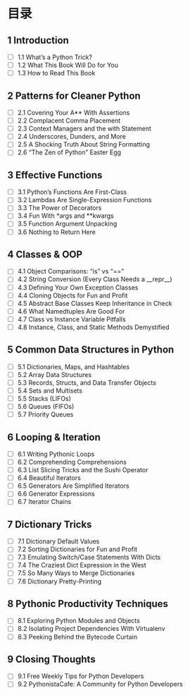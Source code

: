 # 目录

## 1 Introduction 
- [ ] 1.1 What’s a Python Trick? 
- [ ] 1.2 What This Book Will Do for You 
- [ ] 1.3 How to Read This Book 

## 2 Patterns for Cleaner Python 
- [ ] 2.1 Covering Your A\*\* With Assertions 
- [ ] 2.2 Complacent Comma Placement 
- [ ] 2.3 Context Managers and the with Statement 
- [ ] 2.4 Underscores, Dunders, and More 
- [ ] 2.5 A Shocking Truth About String Formatting 
- [ ] 2.6 “The Zen of Python” Easter Egg 

## 3 Effective Functions 
- [ ] 3.1 Python’s Functions Are First-Class 
- [ ] 3.2 Lambdas Are Single-Expression Functions 
- [ ] 3.3 The Power of Decorators 
- [ ] 3.4 Fun With *args and **kwargs
- [ ] 3.5 Function Argument Unpacking 
- [ ] 3.6 Nothing to Return Here 
 
## 4 Classes & OOP 
- [ ] 4.1 Object Comparisons: “is” vs “==” 
- [ ] 4.2 String Conversion (Every Class Needs a \_\_repr\_\_) 
- [ ] 4.3 Defining Your Own Exception Classes 
- [ ] 4.4 Cloning Objects for Fun and Profit 
- [ ] 4.5 Abstract Base Classes Keep Inheritance in Check 
- [ ] 4.6 What Namedtuples Are Good For 
- [ ] 4.7 Class vs Instance Variable Pitfalls 
- [ ] 4.8 Instance, Class, and Static Methods Demystified 

## 5 Common Data Structures in Python 
- [ ] 5.1 Dictionaries, Maps, and Hashtables 
- [ ] 5.2 Array Data Structures      
- [ ] 5.3 Records, Structs, and Data Transfer Objects  
- [ ] 5.4 Sets and Multisets          
- [ ] 5.5 Stacks (LIFOs)           
- [ ] 5.6 Queues (FIFOs)           
- [ ] 5.7 Priority Queues           

## 6 Looping & Iteration 
- [ ] 6.1 Writing Pythonic Loops         
- [ ] 6.2 Comprehending Comprehensions      
- [ ] 6.3 List Slicing Tricks and the Sushi Operator   
- [ ] 6.4 Beautiful Iterators        
- [ ] 6.5 Generators Are Simplified Iterators    
- [ ] 6.6 Generator Expressions        
- [ ] 6.7 Iterator Chains           

## 7 Dictionary Tricks 
- [ ] 7.1 Dictionary Default Values     
- [ ] 7.2 Sorting Dictionaries for Fun and Profit     
- [ ] 7.3 Emulating Switch/Case Statements With Dicts   
- [ ] 7.4 The Craziest Dict Expression in the West    
- [ ] 7.5 So Many Ways to Merge Dictionaries     
- [ ] 7.6 Dictionary Pretty-Printing      

## 8 Pythonic Productivity Techniques
- [ ] 8.1 Exploring Python Modules and Objects 
- [ ] 8.2 Isolating Project Dependencies With Virtualenv 
- [ ] 8.3 Peeking Behind the Bytecode Curtain 
 
## 9 Closing Thoughts
- [ ] 9.1 Free Weekly Tips for Python Developers 
- [ ] 9.2 PythonistaCafe: A Community for Python Developers
